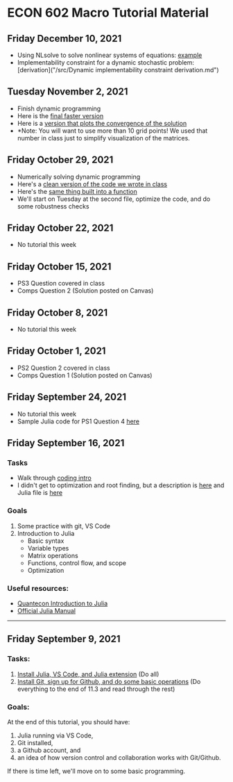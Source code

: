 # ECON 602 Macro Tutorial Material
## Friday December 10, 2021
- Using NLsolve to solve nonlinear systems of equations: [example](/src/PS8q1_nlsolve.jl)
- Implementability constraint for a dynamic stochastic problem: [derivation]("/src/Dynamic implementability constraint derivation.md")

## Tuesday November 2, 2021
- Finish dynamic programming
- Here is the [final faster version](/src/vf_iteration_optimized.jl)
- Here is a [version that plots the convergence of the solution](/src/vf_iteration_optimized_plotting.jl)
- *Note: You will want to use more than 10 grid points! We used that number in class just to simplify visualization of the matrices.

## Friday October 29, 2021
- Numerically solving dynamic programming
- Here's a [clean version of the code we wrote in class](/src/vf_iteration_intuitive_steps_final.jl)
- Here's the [same thing built into a function](/src/vf_iteration_intuitive.jl)
- We'll start on Tuesday at the second file, optimize the code, and do some robustness checks

## Friday October 22, 2021
- No tutorial this week

## Friday October 15, 2021
- PS3 Question covered in class
- Comps Question 2 (Solution posted on Canvas)

## Friday October 8, 2021
- No tutorial this week

## Friday October 1, 2021
- PS2 Question 2 covered in class
- Comps Question 1 (Solution posted on Canvas)

## Friday September 24, 2021
- No tutorial this week
- Sample Julia code for PS1 Question 4 [here](/src/PS1_Q4.jl)

## Friday September 16, 2021
### Tasks
- Walk through [coding intro](/docs/Getting_started_coding_Julia.md)
- I didn't get to optimization and root finding, but a description is [here](/docs/Optimization_demo.md) and Julia file is [here](/src/Optimization_demo.jl)

### Goals
1. Some practice with git, VS Code
2. Introduction to Julia
    - Basic syntax
    - Variable types
    - Matrix operations
    - Functions, control flow, and scope
    - Optimization

### Useful resources:
- [Quantecon Introduction to Julia](https://julia.quantecon.org/index_toc.html)
- [Official Julia Manual](https://docs.julialang.org/en/v1/manual/getting-started/)

---

## Friday September 9, 2021
### Tasks:
1. [Install Julia, VS Code, and Julia extension](https://www.julia-vscode.org/docs/dev/gettingstarted/) (Do all)
2. [Install Git, sign up for Github, and do some basic operations](https://julia.quantecon.org/software_engineering/version_control.html) (Do everything to the end of 11.3 and read through the rest)

### Goals:
At the end of this tutorial, you should have:
1. Julia running via VS Code,
2. Git installed,
3. a Github account, and
4. an idea of how version control and collaboration works with Git/Github.

If there is time left, we'll move on to some basic programming.
